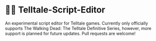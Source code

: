 # 🧟‍♀️ Telltale-Script-Editor

An experimental script editor for Telltale games. Currently only officially supports The Walking Dead: The Telltale Definitive Series, however, more support is planned for future updates. Pull requests are welcome!
